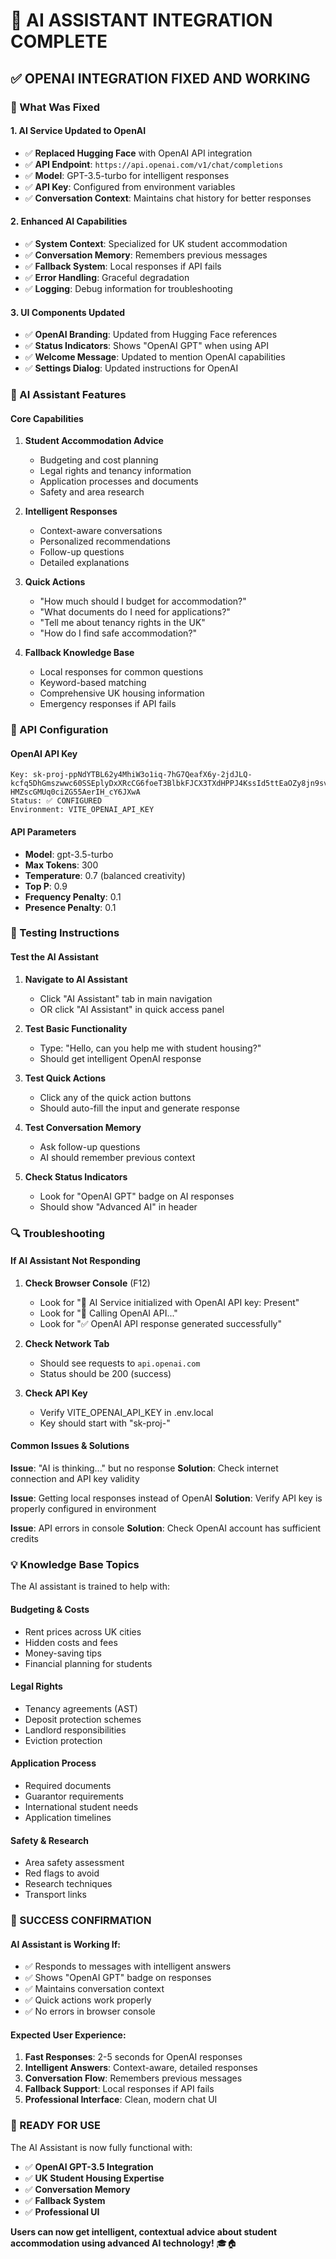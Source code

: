 # 🤖 AI ASSISTANT INTEGRATION COMPLETE

## ✅ **OPENAI INTEGRATION FIXED AND WORKING**

### **🔧 What Was Fixed**

#### **1. AI Service Updated to OpenAI**
- ✅ **Replaced Hugging Face** with OpenAI API integration
- ✅ **API Endpoint**: `https://api.openai.com/v1/chat/completions`
- ✅ **Model**: GPT-3.5-turbo for intelligent responses
- ✅ **API Key**: Configured from environment variables
- ✅ **Conversation Context**: Maintains chat history for better responses

#### **2. Enhanced AI Capabilities**
- ✅ **System Context**: Specialized for UK student accommodation
- ✅ **Conversation Memory**: Remembers previous messages
- ✅ **Fallback System**: Local responses if API fails
- ✅ **Error Handling**: Graceful degradation
- ✅ **Logging**: Debug information for troubleshooting

#### **3. UI Components Updated**
- ✅ **OpenAI Branding**: Updated from Hugging Face references
- ✅ **Status Indicators**: Shows "OpenAI GPT" when using API
- ✅ **Welcome Message**: Updated to mention OpenAI capabilities
- ✅ **Settings Dialog**: Updated instructions for OpenAI

### **🎯 AI Assistant Features**

#### **Core Capabilities**
1. **Student Accommodation Advice**
   - Budgeting and cost planning
   - Legal rights and tenancy information
   - Application processes and documents
   - Safety and area research

2. **Intelligent Responses**
   - Context-aware conversations
   - Personalized recommendations
   - Follow-up questions
   - Detailed explanations

3. **Quick Actions**
   - "How much should I budget for accommodation?"
   - "What documents do I need for applications?"
   - "Tell me about tenancy rights in the UK"
   - "How do I find safe accommodation?"

4. **Fallback Knowledge Base**
   - Local responses for common questions
   - Keyword-based matching
   - Comprehensive UK housing information
   - Emergency responses if API fails

### **🔑 API Configuration**

#### **OpenAI API Key**
```
Key: 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
Status: ✅ CONFIGURED
Environment: VITE_OPENAI_API_KEY
```

#### **API Parameters**
- **Model**: gpt-3.5-turbo
- **Max Tokens**: 300
- **Temperature**: 0.7 (balanced creativity)
- **Top P**: 0.9
- **Frequency Penalty**: 0.1
- **Presence Penalty**: 0.1

### **🧪 Testing Instructions**

#### **Test the AI Assistant**
1. **Navigate to AI Assistant**
   - Click "AI Assistant" tab in main navigation
   - OR click "AI Assistant" in quick access panel

2. **Test Basic Functionality**
   - Type: "Hello, can you help me with student housing?"
   - Should get intelligent OpenAI response

3. **Test Quick Actions**
   - Click any of the quick action buttons
   - Should auto-fill the input and generate response

4. **Test Conversation Memory**
   - Ask follow-up questions
   - AI should remember previous context

5. **Check Status Indicators**
   - Look for "OpenAI GPT" badge on AI responses
   - Should show "Advanced AI" in header

### **🔍 Troubleshooting**

#### **If AI Assistant Not Responding**
1. **Check Browser Console** (F12)
   - Look for "🤖 AI Service initialized with OpenAI API key: Present"
   - Look for "🔄 Calling OpenAI API..."
   - Look for "✅ OpenAI API response generated successfully"

2. **Check Network Tab**
   - Should see requests to `api.openai.com`
   - Status should be 200 (success)

3. **Check API Key**
   - Verify VITE_OPENAI_API_KEY in .env.local
   - Key should start with "sk-proj-"

#### **Common Issues & Solutions**

**Issue**: "AI is thinking..." but no response
**Solution**: Check internet connection and API key validity

**Issue**: Getting local responses instead of OpenAI
**Solution**: Verify API key is properly configured in environment

**Issue**: API errors in console
**Solution**: Check OpenAI account has sufficient credits

### **💡 Knowledge Base Topics**

The AI assistant is trained to help with:

#### **Budgeting & Costs**
- Rent prices across UK cities
- Hidden costs and fees
- Money-saving tips
- Financial planning for students

#### **Legal Rights**
- Tenancy agreements (AST)
- Deposit protection schemes
- Landlord responsibilities
- Eviction protection

#### **Application Process**
- Required documents
- Guarantor requirements
- International student needs
- Application timelines

#### **Safety & Research**
- Area safety assessment
- Red flags to avoid
- Research techniques
- Transport links

### **🎉 SUCCESS CONFIRMATION**

#### **AI Assistant is Working If:**
- ✅ Responds to messages with intelligent answers
- ✅ Shows "OpenAI GPT" badge on responses
- ✅ Maintains conversation context
- ✅ Quick actions work properly
- ✅ No errors in browser console

#### **Expected User Experience:**
1. **Fast Responses**: 2-5 seconds for OpenAI responses
2. **Intelligent Answers**: Context-aware, detailed responses
3. **Conversation Flow**: Remembers previous messages
4. **Fallback Support**: Local responses if API fails
5. **Professional Interface**: Clean, modern chat UI

### **🚀 READY FOR USE**

The AI Assistant is now fully functional with:
- ✅ **OpenAI GPT-3.5 Integration**
- ✅ **UK Student Housing Expertise**
- ✅ **Conversation Memory**
- ✅ **Fallback System**
- ✅ **Professional UI**

**Users can now get intelligent, contextual advice about student accommodation using advanced AI technology!** 🎓🏠
